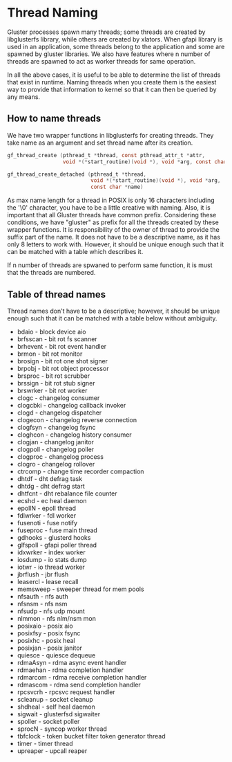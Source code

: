 Thread Naming
================
Gluster processes spawn many threads; some threads are created by libglusterfs
library, while others are created by xlators. When gfapi library is used in an
application, some threads belong to the application and some are spawned by
gluster libraries. We also have features where n number of threads are spawned
to act as worker threads for same operation.

In all the above cases, it is useful to be able to determine the list of threads
that exist in runtime. Naming threads when you create them is the easiest way to
provide that information to kernel so that it can then be queried by any means.

How to name threads
-------------------
We have two wrapper functions in libglusterfs for creating threads. They take
name as an argument and set thread name after its creation.

```C
gf_thread_create (pthread_t *thread, const pthread_attr_t *attr,
                  void *(*start_routine)(void *), void *arg, const char *name)
```

```C
gf_thread_create_detached (pthread_t *thread,
                           void *(*start_routine)(void *), void *arg,
                           const char *name)
```

As max name length for a thread in POSIX is only 16 characters including the
'\0' character, you have to be a little creative with naming. Also, it is
important that all Gluster threads have common prefix. Considering these
conditions, we have "gluster" as prefix for all the threads created by these
wrapper functions. It is responsibility of the owner of thread to provide the
suffix part of the name. It does not have to be a descriptive name, as it has
only 8 letters to work with. However, it should be unique enough such that it
can be matched with a table which describes it.

If n number of threads are spwaned to perform same function, it is must that the
threads are numbered.

Table of thread names
---------------------
Thread names don't have to be a descriptive; however, it should be unique enough
such that it can be matched with a table below without ambiguity.

- bdaio    - block device aio
- brfsscan - bit rot fs scanner
- brhevent - bit rot event handler
- brmon    - bit rot monitor
- brosign  - bit rot one shot signer
- brpobj   - bit rot object processor
- brsproc  - bit rot scrubber
- brssign  - bit rot stub signer
- brswrker - bit rot worker
- clogc    - changelog consumer
- clogcbki - changelog callback invoker
- clogd    - changelog dispatcher
- clogecon - changelog reverse connection
- clogfsyn - changelog fsync
- cloghcon - changelog history consumer
- clogjan  - changelog janitor
- clogpoll - changelog poller
- clogproc - changelog process
- clogro   - changelog rollover
- ctrcomp  - change time recorder compaction
- dhtdf    - dht defrag task
- dhtdg    - dht defrag start
- dhtfcnt  - dht rebalance file counter
- ecshd    - ec heal daemon
- epollN   -  epoll thread
- fdlwrker - fdl worker
- fusenoti - fuse notify
- fuseproc - fuse main thread
- gdhooks  - glusterd hooks
- glfspoll -  gfapi poller thread
- idxwrker - index worker
- iosdump  - io stats dump
- iotwr    - io thread worker
- jbrflush - jbr flush
- leasercl - lease recall
- memsweep - sweeper thread for mem pools
- nfsauth  - nfs auth
- nfsnsm   - nfs nsm
- nfsudp   - nfs udp mount
- nlmmon   - nfs nlm/nsm mon
- posixaio - posix aio
- posixfsy - posix fsync
- posixhc  - posix heal
- posixjan - posix janitor
- quiesce  - quiesce dequeue
- rdmaAsyn - rdma async event handler
- rdmaehan - rdma completion handler
- rdmarcom - rdma receive completion handler
- rdmascom - rdma send completion handler
- rpcsvcrh - rpcsvc request handler
- scleanup - socket cleanup
- shdheal  - self heal daemon
- sigwait  -  glusterfsd sigwaiter
- spoller  - socket poller
- sprocN   - syncop worker thread
- tbfclock - token bucket filter token generator thread
- timer    - timer thread
- upreaper - upcall reaper
